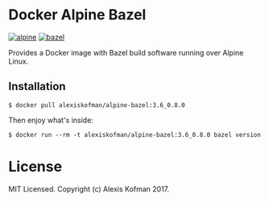 # Docker Alpine Bazel

[![alpine](https://img.shields.io/badge/alpine-v3.6-blue.svg)](https://alpinelinux.org)
[![bazel](https://img.shields.io/badge/bazel-v0.8.0-blue.svg)](https://bazel.build)

Provides a Docker image with Bazel build software running over Alpine Linux.

## Installation
```
$ docker pull alexiskofman/alpine-bazel:3.6_0.8.0
```

Then enjoy what's inside:
```
$ docker run --rm -t alexiskofman/alpine-bazel:3.6_0.8.0 bazel version
```

# License

MIT Licensed. Copyright (c) Alexis Kofman 2017.
